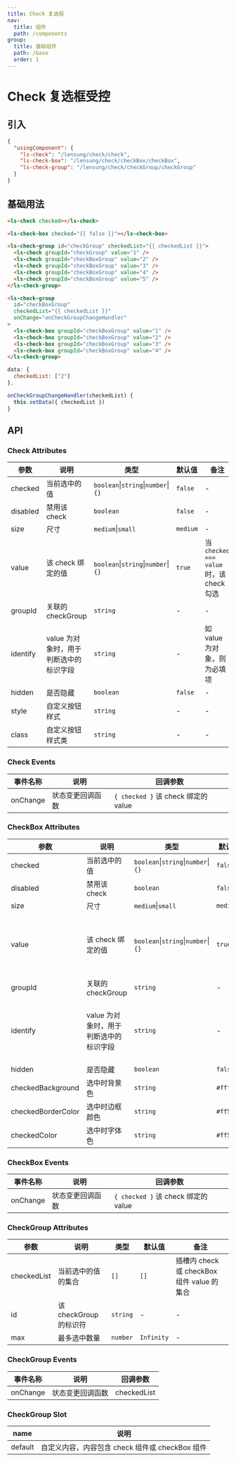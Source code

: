 ```yaml
---
title: Check 复选框
nav:
  title: 组件
  path: /components
group:
  title: 基础组件
  path: /base
  order: 1
---
```


# Check 复选框<Badge>受控</Badge>

## 引入

```json
{
  "usingComponent": {
    "ls-check": "/lensung/check/check",
    "ls-check-box": "/lensung/check/checkBox/checkBox",
    "ls-check-group": "/lensung/check/checkGroup/checkGroup"
  }
}
```

## 基础用法

```html
<ls-check checked></ls-check>

<ls-check-box checked="{{ false }}"></ls-check-box>

<ls-check-group id="checkGroup" checkedList="{{ checkedList }}">
  <ls-check groupId="checkGroup" value="1" />
  <ls-check groupId="checkBoxGroup" value="2" />
  <ls-check groupId="checkBoxGroup" value="3" />
  <ls-check groupId="checkBoxGroup" value="4" />
  <ls-check groupId="checkBoxGroup" value="5" />
</ls-check-group>

<ls-check-group
  id="checkBoxGroup"
  checkedList="{{ checkedList }}"
  onChange="onCheckGroupChangeHandler"
>
  <ls-check-box groupId="checkBoxGroup" value="1" />
  <ls-check-box groupId="checkBoxGroup" value="2" />
  <ls-check-box groupId="checkBoxGroup" value="3" />
  <ls-check-box groupId="checkBoxGroup" value="4" />
</ls-check-group>
```

```js
data: {
  checkedList: ["2"]
},

onCheckGroupChangeHandler(checkedList) {
  this.setData({ checkedList })
}
```

## API

### Check Attributes

| 参数     | 说明                                   | 类型                                | 默认值   | 备注                                   |
| -------- | -------------------------------------- | ----------------------------------- | -------- | -------------------------------------- |
| checked  | 当前选中的值                           | `boolean`\|`string`\|`number`\|`{}` | `false`  | -                                      |
| disabled | 禁用该 check                           | `boolean`                           | `false`  | -                                      |
| size     | 尺寸                                   | `medium`\|`small`                   | `medium` | -                                      |
| value    | 该 check 绑定的值                      | `boolean`\|`string`\|`number`\|`{}` | `true`   | 当`checked === value`时，该 check 勾选 |
| groupId  | 关联的 checkGroup                      | `string`                            | -        | -                                      |
| identify | value 为对象时，用于判断选中的标识字段 | `string`                            | -        | 如 value 为对象，则为必填项            |
| hidden   | 是否隐藏                               | `boolean`                           | `false`  | -                                      |
| style    | 自定义按钮样式                         | `string`                            | -        | -                                      |
| class    | 自定义按钮样式类                       | `string`                            | -        | -                                      |

### Check Events

| 事件名称 | 说明             | 回调参数                            |
| -------- | ---------------- | ----------------------------------- |
| onChange | 状态变更回调函数 | `{ checked }` 该 check 绑定的 value |

### CheckBox Attributes

| 参数               | 说明                                   | 类型                                | 默认值    | 备注                                   |
| ------------------ | -------------------------------------- | ----------------------------------- | --------- | -------------------------------------- |
| checked            | 当前选中的值                           | `boolean`\|`string`\|`number`\|`{}` | `false`   | -                                      |
| disabled           | 禁用该 check                           | `boolean`                           | `false`   | -                                      |
| size               | 尺寸                                   | `medium`\|`small`                   | `medium`  | -                                      |
| value              | 该 check 绑定的值                      | `boolean`\|`string`\|`number`\|`{}` | `true`    | 当`checked === value`时，该 check 勾选 |
| groupId            | 关联的 checkGroup                      | `string`                            | -         | -                                      |
| identify           | value 为对象时，用于判断选中的标识字段 | `string`                            | -         | 如 value 为对象，则为必填项            |
| hidden             | 是否隐藏                               | `boolean`                           | `false`   | -                                      |
| checkedBackground  | 选中时背景色                           | `string`                            | `#fff7f1` | -                                      |
| checkedBorderColor | 选中时边框颜色                         | `string`                            | `#ff5001` | -                                      |
| checkedColor       | 选中时字体色                           | `string`                            | `#ff5001` | -                                      |

### CheckBox Events

| 事件名称 | 说明             | 回调参数                            |
| -------- | ---------------- | ----------------------------------- |
| onChange | 状态变更回调函数 | `{ checked }` 该 check 绑定的 value |

### CheckGroup Attributes

| 参数        | 说明                   | 类型     | 默认值     | 备注                                       |
| ----------- | ---------------------- | -------- | ---------- | ------------------------------------------ |
| checkedList | 当前选中的值的集合     | `[]`     | `[]`       | 插槽内 check 或 checkBox 组件 value 的集合 |
| id          | 该 checkGroup 的标识符 | `string` | -          | -                                          |
| max         | 最多选中数量           | `number` | `Infinity` | -                                          |

### CheckGroup Events

| 事件名称 | 说明             | 回调参数    |
| -------- | ---------------- | ----------- |
| onChange | 状态变更回调函数 | checkedList |

### CheckGroup Slot

| name    | 说明                                            |
| ------- | ----------------------------------------------- |
| default | 自定义内容，内容包含 check 组件或 checkBox 组件 |
